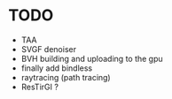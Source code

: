 # TODO

- TAA
- SVGF denoiser
- BVH building and uploading to the gpu
- finally add bindless
- raytracing (path tracing)
- ResTirGI ?